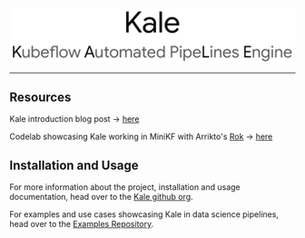 ![Kale Banner](https://raw.githubusercontent.com/kubeflow-kale/kubeflow-kale.github.io/master/assets/imgs/banner.png)

---------------------------------------------------------------------

## Resources

Kale introduction blog post -> [here](https://medium.com/kubeflow/automating-jupyter-notebook-deployments-to-kubeflow-pipelines-with-kale-a4ede38bea1f)

Codelab showcasing Kale working in MiniKF with Arrikto's [Rok](https://www.arrikto.com/) -> [here](https://codelabs.developers.google.com/codelabs/cloud-kubeflow-minikf-kale/#0)

## Installation and Usage

For more information about the project, installation and usage documentation, head over to the [Kale github org](https://github.com/kubeflow-kale).

For examples and use cases showcasing Kale in data science pipelines, head over to the [Examples Repository](https://github.com/kubeflow-kale/examples).
